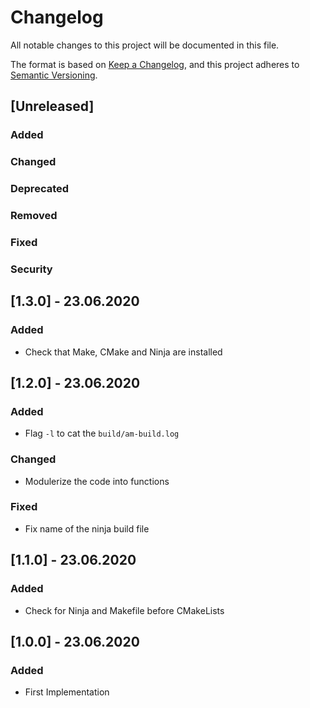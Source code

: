 # Changelog
All notable changes to this project will be documented in this file.

The format is based on [Keep a Changelog](keep-a-changelog.md),
and this project adheres to [Semantic Versioning](semver.md).

## [Unreleased]

### Added
### Changed
### Deprecated
### Removed
### Fixed
### Security

## [1.3.0] - 23.06.2020

### Added
* Check that Make, CMake and Ninja are installed

## [1.2.0] - 23.06.2020

### Added
* Flag `-l` to cat the `build/am-build.log`

### Changed
* Modulerize the code into functions

### Fixed
* Fix name of the ninja build file

## [1.1.0] - 23.06.2020

### Added
* Check for Ninja and Makefile before CMakeLists

## [1.0.0] - 23.06.2020

### Added
* First Implementation
